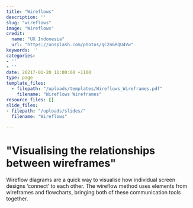 ```yaml
---
title: "Wireflows"
description: ''
slug: "wireflows"
image: "Wireflows"
credit:
  name: "UX Indonesia"
  url: "https://unsplash.com/photos/qC2n6RQU4Vw"
keywords: ''
categories:
- ''
- ''
date: 20217-01-20 11:00:00 +1100
type: page
template_files:
  - filepath: "/uploads/templates/Wireflows_Wireframes.pdf"
    filename: "Wireflows Wireframes"
resource_files: []
slide_files:
- filepath: "/uploads/slides/"
  filename: "Wireflows"

---
```

# "Visualising the relationships between wireframes"

Wireflow diagrams are a quick way to visualise how individual screen designs ‘connect’ to each other. The wireflow method uses elements from wireframes and flowcharts, bringing both of these communication tools together.
